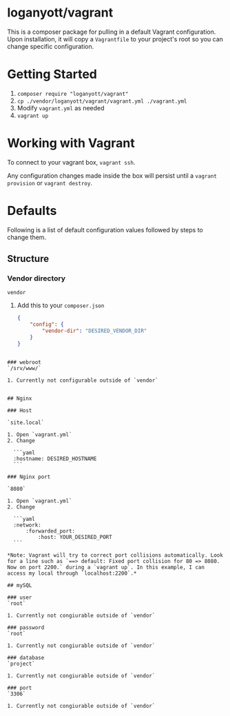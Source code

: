 # loganyott/vagrant

This is a composer package for pulling in a default Vagrant configuration. Upon installation, it will copy a `Vagrantfile` to your project's root so you can change specific configuration.

# Getting Started

1. `composer require "loganyott/vagrant"`
2. `cp ./vendor/loganyott/vagrant/vagrant.yml ./vagrant.yml`
3. Modify `vagrant.yml` as needed
4. `vagrant up`

# Working with Vagrant

To connect to your vagrant box, `vagrant ssh`.

Any configuration changes made inside the box will persist until a `vagrant provision` or `vagrant destroy`.

# Defaults

Following is a list of default configuration values followed by steps to change them.

## Structure

### Vendor directory
`vendor`

1. Add this to your `composer.json`

    ```json
	{
		"config": {
			"vendor-dir": "DESIRED_VENDOR_DIR"
  		}
	}
  ```

### webroot
`/srv/www/`

1. Currently not configurable outside of `vendor`


## Nginx

### Host

`site.local`

1. Open `vagrant.yml`
2. Change

    ```yaml
    :hostname: DESIRED_HOSTNAME
    ```

### Nginx port

`8080`

1. Open `vagrant.yml`
2. Change

    ```yaml
	:network:
		:forwarded_port:
			:host: YOUR_DESIRED_PORT
    ```

*Note: Vagrant will try to correct port collisions automatically. Look for a line such as `==> default: Fixed port collision for 80 => 8080. Now on port 2200.` during a `vagrant up`. In this example, I can access my local through `localhost:2200`.*

## mySQL

### user
`root`

1. Currently not congiurable outside of `vendor`

### password
`root`

1. Currently not congiurable outside of `vendor`

### database
`project`

1. Currently not congiurable outside of `vendor`

### port
`3306`

1. Currently not congiurable outside of `vendor`
